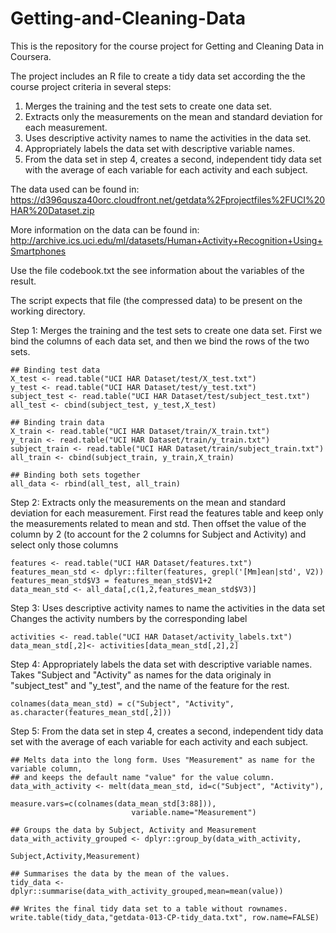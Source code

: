 # Getting-and-Cleaning-Data
This is the repository for the course project for Getting and Cleaning Data in Coursera.

The project includes an R file to create a tidy data set according the the course project criteria in several steps:

1. Merges the training and the test sets to create one data set.
2. Extracts only the measurements on the mean and standard deviation for each measurement. 
3. Uses descriptive activity names to name the activities in the data set.
4. Appropriately labels the data set with descriptive variable names. 
5. From the data set in step 4, creates a second, independent tidy data set with the average of each variable for each activity and each subject.

The data used can be found in:
https://d396qusza40orc.cloudfront.net/getdata%2Fprojectfiles%2FUCI%20HAR%20Dataset.zip 

More information on the data can be found in:
http://archive.ics.uci.edu/ml/datasets/Human+Activity+Recognition+Using+Smartphones 

Use the file codebook.txt the see information about the variables of the result.

The script expects that file (the compressed data) to be present on the working directory.

Step 1: Merges the training and the test sets to create one data set.
First we bind the columns of each data set, and then we bind the rows of the two sets.
```
## Binding test data
X_test <- read.table("UCI HAR Dataset/test/X_test.txt")
y_test <- read.table("UCI HAR Dataset/test/y_test.txt")
subject_test <- read.table("UCI HAR Dataset/test/subject_test.txt")
all_test <- cbind(subject_test, y_test,X_test)

## Binding train data
X_train <- read.table("UCI HAR Dataset/train/X_train.txt")
y_train <- read.table("UCI HAR Dataset/train/y_train.txt")
subject_train <- read.table("UCI HAR Dataset/train/subject_train.txt")
all_train <- cbind(subject_train, y_train,X_train)

## Binding both sets together
all_data <- rbind(all_test, all_train)
```

Step 2: Extracts only the measurements on the mean and standard deviation for each measurement. 
First read the features table and keep only the measurements related to mean and std.
Then offset the value of the column by 2 (to account for the 2 columns for Subject and Activity) and select only those columns
```
features <- read.table("UCI HAR Dataset/features.txt")    
features_mean_std <- dplyr::filter(features, grepl('[Mm]ean|std', V2))
features_mean_std$V3 = features_mean_std$V1+2
data_mean_std <- all_data[,c(1,2,features_mean_std$V3)]
```

Step 3: Uses descriptive activity names to name the activities in the data set
Changes the activity numbers by the corresponding label
```
activities <- read.table("UCI HAR Dataset/activity_labels.txt")
data_mean_std[,2]<- activities[data_mean_std[,2],2]
```

Step 4: Appropriately labels the data set with descriptive variable names. 
Takes "Subject and "Activity" as names for the data originaly in "subject_test" and "y_test", 
and the name of the feature for the rest.
```
colnames(data_mean_std) = c("Subject", "Activity", as.character(features_mean_std[,2]))
```

Step 5: From the data set in step 4, creates a second, independent tidy data set with the average of each variable for each activity and each subject.
```
## Melts data into the long form. Uses "Measurement" as name for the variable column, 
## and keeps the default name "value" for the value column.
data_with_activity <- melt(data_mean_std, id=c("Subject", "Activity"), 
                           measure.vars=c(colnames(data_mean_std[3:88])),
						   variable.name="Measurement")

## Groups the data by Subject, Activity and Measurement
data_with_activity_grouped <- dplyr::group_by(data_with_activity,
											Subject,Activity,Measurement)

## Summarises the data by the mean of the values.
tidy_data <- dplyr::summarise(data_with_activity_grouped,mean=mean(value))

## Writes the final tidy data set to a table without rownames.
write.table(tidy_data,"getdata-013-CP-tidy_data.txt", row.name=FALSE)
```
